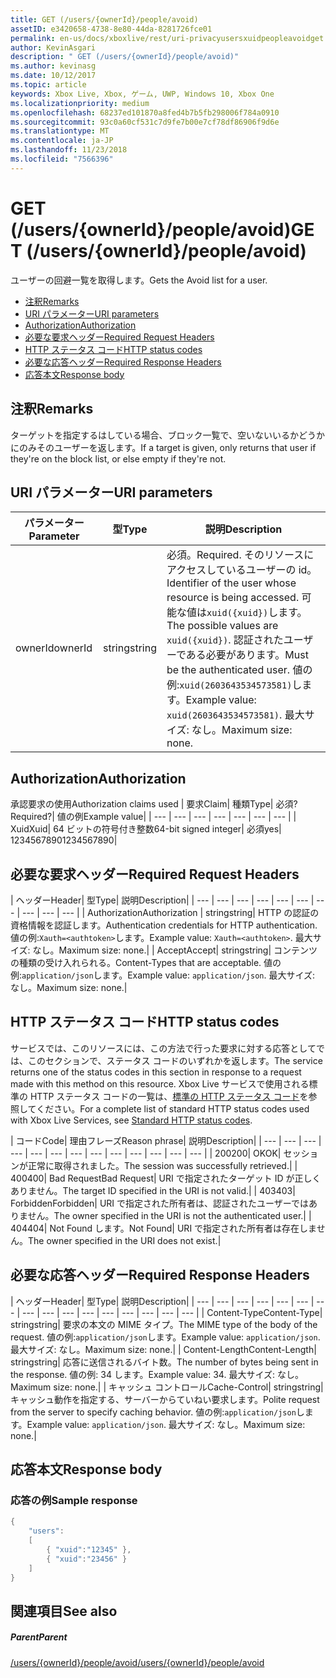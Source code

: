 ```yaml
---
title: GET (/users/{ownerId}/people/avoid)
assetID: e3420658-4738-8e80-44da-8281726fce01
permalink: en-us/docs/xboxlive/rest/uri-privacyusersxuidpeopleavoidget.html
author: KevinAsgari
description: " GET (/users/{ownerId}/people/avoid)"
ms.author: kevinasg
ms.date: 10/12/2017
ms.topic: article
keywords: Xbox Live, Xbox, ゲーム, UWP, Windows 10, Xbox One
ms.localizationpriority: medium
ms.openlocfilehash: 68237ed101870a8fed4b7b5fb298006f784a0910
ms.sourcegitcommit: 93c0a60cf531c7d9fe7b00e7cf78df86906f9d6e
ms.translationtype: MT
ms.contentlocale: ja-JP
ms.lasthandoff: 11/23/2018
ms.locfileid: "7566396"
---
```

# <a name="get-usersowneridpeopleavoid"></a><span data-ttu-id="c879f-104">GET (/users/{ownerId}/people/avoid)</span><span class="sxs-lookup"><span data-stu-id="c879f-104">GET (/users/{ownerId}/people/avoid)</span></span>
<span data-ttu-id="c879f-105">ユーザーの回避一覧を取得します。</span><span class="sxs-lookup"><span data-stu-id="c879f-105">Gets the Avoid list for a user.</span></span>

  * [<span data-ttu-id="c879f-106">注釈</span><span class="sxs-lookup"><span data-stu-id="c879f-106">Remarks</span></span>](#ID4EQ)
  * [<span data-ttu-id="c879f-107">URI パラメーター</span><span class="sxs-lookup"><span data-stu-id="c879f-107">URI parameters</span></span>](#ID4EZ)
  * [<span data-ttu-id="c879f-108">Authorization</span><span class="sxs-lookup"><span data-stu-id="c879f-108">Authorization</span></span>](#ID4EEB)
  * [<span data-ttu-id="c879f-109">必要な要求ヘッダー</span><span class="sxs-lookup"><span data-stu-id="c879f-109">Required Request Headers</span></span>](#ID4EJC)
  * [<span data-ttu-id="c879f-110">HTTP ステータス コード</span><span class="sxs-lookup"><span data-stu-id="c879f-110">HTTP status codes</span></span>](#ID4EYD)
  * [<span data-ttu-id="c879f-111">必要な応答ヘッダー</span><span class="sxs-lookup"><span data-stu-id="c879f-111">Required Response Headers</span></span>](#ID4E1F)
  * [<span data-ttu-id="c879f-112">応答本文</span><span class="sxs-lookup"><span data-stu-id="c879f-112">Response body</span></span>](#ID4ESH)

<a id="ID4EQ"></a>


## <a name="remarks"></a><span data-ttu-id="c879f-113">注釈</span><span class="sxs-lookup"><span data-stu-id="c879f-113">Remarks</span></span>

<span data-ttu-id="c879f-114">ターゲットを指定するはしている場合、ブロック一覧で、空いないいるかどうかにのみそのユーザーを返します。</span><span class="sxs-lookup"><span data-stu-id="c879f-114">If a target is given, only returns that user if they're on the block list, or else empty if they're not.</span></span>

<a id="ID4EZ"></a>


## <a name="uri-parameters"></a><span data-ttu-id="c879f-115">URI パラメーター</span><span class="sxs-lookup"><span data-stu-id="c879f-115">URI parameters</span></span>

| <span data-ttu-id="c879f-116">パラメーター</span><span class="sxs-lookup"><span data-stu-id="c879f-116">Parameter</span></span>| <span data-ttu-id="c879f-117">型</span><span class="sxs-lookup"><span data-stu-id="c879f-117">Type</span></span>| <span data-ttu-id="c879f-118">説明</span><span class="sxs-lookup"><span data-stu-id="c879f-118">Description</span></span>|
| --- | --- | --- |
| <span data-ttu-id="c879f-119">ownerId</span><span class="sxs-lookup"><span data-stu-id="c879f-119">ownerId</span></span>| <span data-ttu-id="c879f-120">string</span><span class="sxs-lookup"><span data-stu-id="c879f-120">string</span></span>| <span data-ttu-id="c879f-121">必須。</span><span class="sxs-lookup"><span data-stu-id="c879f-121">Required.</span></span> <span data-ttu-id="c879f-122">そのリソースにアクセスしているユーザーの id。</span><span class="sxs-lookup"><span data-stu-id="c879f-122">Identifier of the user whose resource is being accessed.</span></span> <span data-ttu-id="c879f-123">可能な値は<code>xuid({xuid})</code>します。</span><span class="sxs-lookup"><span data-stu-id="c879f-123">The possible values are <code>xuid({xuid})</code>.</span></span> <span data-ttu-id="c879f-124">認証されたユーザーである必要があります。</span><span class="sxs-lookup"><span data-stu-id="c879f-124">Must be the authenticated user.</span></span> <span data-ttu-id="c879f-125">値の例:<code>xuid(2603643534573581)</code>します。</span><span class="sxs-lookup"><span data-stu-id="c879f-125">Example value: <code>xuid(2603643534573581)</code>.</span></span> <span data-ttu-id="c879f-126">最大サイズ: なし。</span><span class="sxs-lookup"><span data-stu-id="c879f-126">Maximum size: none.</span></span> |

<a id="ID4EEB"></a>


## <a name="authorization"></a><span data-ttu-id="c879f-127">Authorization</span><span class="sxs-lookup"><span data-stu-id="c879f-127">Authorization</span></span>

<span data-ttu-id="c879f-128">承認要求の使用</span><span class="sxs-lookup"><span data-stu-id="c879f-128">Authorization claims used</span></span> | <span data-ttu-id="c879f-129">要求</span><span class="sxs-lookup"><span data-stu-id="c879f-129">Claim</span></span>| <span data-ttu-id="c879f-130">種類</span><span class="sxs-lookup"><span data-stu-id="c879f-130">Type</span></span>| <span data-ttu-id="c879f-131">必須?</span><span class="sxs-lookup"><span data-stu-id="c879f-131">Required?</span></span>| <span data-ttu-id="c879f-132">値の例</span><span class="sxs-lookup"><span data-stu-id="c879f-132">Example value</span></span>|
| --- | --- | --- | --- | --- | --- | --- |
| <span data-ttu-id="c879f-133">Xuid</span><span class="sxs-lookup"><span data-stu-id="c879f-133">Xuid</span></span>| <span data-ttu-id="c879f-134">64 ビットの符号付き整数</span><span class="sxs-lookup"><span data-stu-id="c879f-134">64-bit signed integer</span></span>| <span data-ttu-id="c879f-135">必須</span><span class="sxs-lookup"><span data-stu-id="c879f-135">yes</span></span>| <span data-ttu-id="c879f-136">1234567890</span><span class="sxs-lookup"><span data-stu-id="c879f-136">1234567890</span></span>|

<a id="ID4EJC"></a>


## <a name="required-request-headers"></a><span data-ttu-id="c879f-137">必要な要求ヘッダー</span><span class="sxs-lookup"><span data-stu-id="c879f-137">Required Request Headers</span></span>

| <span data-ttu-id="c879f-138">ヘッダー</span><span class="sxs-lookup"><span data-stu-id="c879f-138">Header</span></span>| <span data-ttu-id="c879f-139">型</span><span class="sxs-lookup"><span data-stu-id="c879f-139">Type</span></span>| <span data-ttu-id="c879f-140">説明</span><span class="sxs-lookup"><span data-stu-id="c879f-140">Description</span></span>|
| --- | --- | --- | --- | --- | --- | --- | --- | --- | --- |
| <span data-ttu-id="c879f-141">Authorization</span><span class="sxs-lookup"><span data-stu-id="c879f-141">Authorization</span></span> | <span data-ttu-id="c879f-142">string</span><span class="sxs-lookup"><span data-stu-id="c879f-142">string</span></span>| <span data-ttu-id="c879f-143">HTTP の認証の資格情報を認証します。</span><span class="sxs-lookup"><span data-stu-id="c879f-143">Authentication credentials for HTTP authentication.</span></span> <span data-ttu-id="c879f-144">値の例:<code>Xauth=&lt;authtoken></code>します。</span><span class="sxs-lookup"><span data-stu-id="c879f-144">Example value: <code>Xauth=&lt;authtoken></code>.</span></span> <span data-ttu-id="c879f-145">最大サイズ: なし。</span><span class="sxs-lookup"><span data-stu-id="c879f-145">Maximum size: none.</span></span>|
| <span data-ttu-id="c879f-146">Accept</span><span class="sxs-lookup"><span data-stu-id="c879f-146">Accept</span></span>| <span data-ttu-id="c879f-147">string</span><span class="sxs-lookup"><span data-stu-id="c879f-147">string</span></span>| <span data-ttu-id="c879f-148">コンテンツの種類の受け入れられる。</span><span class="sxs-lookup"><span data-stu-id="c879f-148">Content-Types that are acceptable.</span></span> <span data-ttu-id="c879f-149">値の例:<code>application/json</code>します。</span><span class="sxs-lookup"><span data-stu-id="c879f-149">Example value: <code>application/json</code>.</span></span> <span data-ttu-id="c879f-150">最大サイズ: なし。</span><span class="sxs-lookup"><span data-stu-id="c879f-150">Maximum size: none.</span></span>|

<a id="ID4EYD"></a>


## <a name="http-status-codes"></a><span data-ttu-id="c879f-151">HTTP ステータス コード</span><span class="sxs-lookup"><span data-stu-id="c879f-151">HTTP status codes</span></span>

<span data-ttu-id="c879f-152">サービスでは、このリソースには、この方法で行った要求に対する応答としてでは、このセクションで、ステータス コードのいずれかを返します。</span><span class="sxs-lookup"><span data-stu-id="c879f-152">The service returns one of the status codes in this section in response to a request made with this method on this resource.</span></span> <span data-ttu-id="c879f-153">Xbox Live サービスで使用される標準の HTTP ステータス コードの一覧は、[標準の HTTP ステータス コード](../../additional/httpstatuscodes.md)を参照してください。</span><span class="sxs-lookup"><span data-stu-id="c879f-153">For a complete list of standard HTTP status codes used with Xbox Live Services, see [Standard HTTP status codes](../../additional/httpstatuscodes.md).</span></span>

| <span data-ttu-id="c879f-154">コード</span><span class="sxs-lookup"><span data-stu-id="c879f-154">Code</span></span>| <span data-ttu-id="c879f-155">理由フレーズ</span><span class="sxs-lookup"><span data-stu-id="c879f-155">Reason phrase</span></span>| <span data-ttu-id="c879f-156">説明</span><span class="sxs-lookup"><span data-stu-id="c879f-156">Description</span></span>|
| --- | --- | --- | --- | --- | --- | --- | --- | --- | --- | --- | --- | --- |
| <span data-ttu-id="c879f-157">200</span><span class="sxs-lookup"><span data-stu-id="c879f-157">200</span></span>| <span data-ttu-id="c879f-158">OK</span><span class="sxs-lookup"><span data-stu-id="c879f-158">OK</span></span>| <span data-ttu-id="c879f-159">セッションが正常に取得されました。</span><span class="sxs-lookup"><span data-stu-id="c879f-159">The session was successfully retrieved.</span></span>|
| <span data-ttu-id="c879f-160">400</span><span class="sxs-lookup"><span data-stu-id="c879f-160">400</span></span>| <span data-ttu-id="c879f-161">Bad Request</span><span class="sxs-lookup"><span data-stu-id="c879f-161">Bad Request</span></span>| <span data-ttu-id="c879f-162">URI で指定されたターゲット ID が正しくありません。</span><span class="sxs-lookup"><span data-stu-id="c879f-162">The target ID specified in the URI is not valid.</span></span>|
| <span data-ttu-id="c879f-163">403</span><span class="sxs-lookup"><span data-stu-id="c879f-163">403</span></span>| <span data-ttu-id="c879f-164">Forbidden</span><span class="sxs-lookup"><span data-stu-id="c879f-164">Forbidden</span></span>| <span data-ttu-id="c879f-165">URI で指定された所有者は、認証されたユーザーではありません。</span><span class="sxs-lookup"><span data-stu-id="c879f-165">The owner specified in the URI is not the authenticated user.</span></span>|
| <span data-ttu-id="c879f-166">404</span><span class="sxs-lookup"><span data-stu-id="c879f-166">404</span></span>| <span data-ttu-id="c879f-167">Not Found します。</span><span class="sxs-lookup"><span data-stu-id="c879f-167">Not Found</span></span>| <span data-ttu-id="c879f-168">URI で指定された所有者は存在しません。</span><span class="sxs-lookup"><span data-stu-id="c879f-168">The owner specified in the URI does not exist.</span></span>|

<a id="ID4E1F"></a>


## <a name="required-response-headers"></a><span data-ttu-id="c879f-169">必要な応答ヘッダー</span><span class="sxs-lookup"><span data-stu-id="c879f-169">Required Response Headers</span></span>

| <span data-ttu-id="c879f-170">ヘッダー</span><span class="sxs-lookup"><span data-stu-id="c879f-170">Header</span></span>| <span data-ttu-id="c879f-171">型</span><span class="sxs-lookup"><span data-stu-id="c879f-171">Type</span></span>| <span data-ttu-id="c879f-172">説明</span><span class="sxs-lookup"><span data-stu-id="c879f-172">Description</span></span>|
| --- | --- | --- | --- | --- | --- | --- | --- | --- | --- | --- | --- | --- | --- | --- | --- |
| <span data-ttu-id="c879f-173">Content-Type</span><span class="sxs-lookup"><span data-stu-id="c879f-173">Content-Type</span></span>| <span data-ttu-id="c879f-174">string</span><span class="sxs-lookup"><span data-stu-id="c879f-174">string</span></span>| <span data-ttu-id="c879f-175">要求の本文の MIME タイプ。</span><span class="sxs-lookup"><span data-stu-id="c879f-175">The MIME type of the body of the request.</span></span> <span data-ttu-id="c879f-176">値の例:<code>application/json</code>します。</span><span class="sxs-lookup"><span data-stu-id="c879f-176">Example value: <code>application/json</code>.</span></span> <span data-ttu-id="c879f-177">最大サイズ: なし。</span><span class="sxs-lookup"><span data-stu-id="c879f-177">Maximum size: none.</span></span>|
| <span data-ttu-id="c879f-178">Content-Length</span><span class="sxs-lookup"><span data-stu-id="c879f-178">Content-Length</span></span>| <span data-ttu-id="c879f-179">string</span><span class="sxs-lookup"><span data-stu-id="c879f-179">string</span></span>| <span data-ttu-id="c879f-180">応答に送信されるバイト数。</span><span class="sxs-lookup"><span data-stu-id="c879f-180">The number of bytes being sent in the response.</span></span> <span data-ttu-id="c879f-181">値の例: 34 します。</span><span class="sxs-lookup"><span data-stu-id="c879f-181">Example value: 34.</span></span> <span data-ttu-id="c879f-182">最大サイズ: なし。</span><span class="sxs-lookup"><span data-stu-id="c879f-182">Maximum size: none.</span></span>|
| <span data-ttu-id="c879f-183">キャッシュ コントロール</span><span class="sxs-lookup"><span data-stu-id="c879f-183">Cache-Control</span></span>| <span data-ttu-id="c879f-184">string</span><span class="sxs-lookup"><span data-stu-id="c879f-184">string</span></span>| <span data-ttu-id="c879f-185">キャッシュ動作を指定する、サーバーからていねい要求します。</span><span class="sxs-lookup"><span data-stu-id="c879f-185">Polite request from the server to specify caching behavior.</span></span> <span data-ttu-id="c879f-186">値の例:<code>application/json</code>します。</span><span class="sxs-lookup"><span data-stu-id="c879f-186">Example value: <code>application/json</code>.</span></span> <span data-ttu-id="c879f-187">最大サイズ: なし。</span><span class="sxs-lookup"><span data-stu-id="c879f-187">Maximum size: none.</span></span>|

<a id="ID4ESH"></a>


## <a name="response-body"></a><span data-ttu-id="c879f-188">応答本文</span><span class="sxs-lookup"><span data-stu-id="c879f-188">Response body</span></span>

<a id="ID4EYH"></a>


### <a name="sample-response"></a><span data-ttu-id="c879f-189">応答の例</span><span class="sxs-lookup"><span data-stu-id="c879f-189">Sample response</span></span>


```cpp
{
    "users":
    [
        { "xuid":"12345" },
        { "xuid":"23456" }
    ]
}

```


<a id="ID4EDAAC"></a>


## <a name="see-also"></a><span data-ttu-id="c879f-190">関連項目</span><span class="sxs-lookup"><span data-stu-id="c879f-190">See also</span></span>

<a id="ID4EFAAC"></a>


##### <a name="parent"></a><span data-ttu-id="c879f-191">Parent</span><span class="sxs-lookup"><span data-stu-id="c879f-191">Parent</span></span>

[<span data-ttu-id="c879f-192">/users/{ownerId}/people/avoid</span><span class="sxs-lookup"><span data-stu-id="c879f-192">/users/{ownerId}/people/avoid</span></span>](uri-privacyusersxuidpeopleavoid.md)
